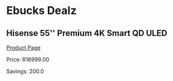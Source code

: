 
# Ebucks Dealz
## Hisense 55'' Premium 4K Smart QD ULED
[Product Page](https://www.ebucks.com/web/shop/productSelected.do?prodId=335522493&catId=370101825)

Price: R16999.00

Savings: 200.0


	